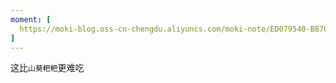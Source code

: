 ```yaml
---
moment: [
  https://moki-blog.oss-cn-chengdu.aliyuncs.com/moki-note/ED079540-B87C-4077-9DA3-E19BDF68CB6C_1_105_c.jpeg
]
---
```

这比`山葵粑粑`更难吃